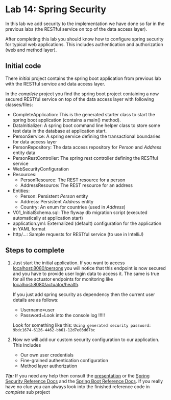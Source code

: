 # Lab 14: Spring Security
In this lab we add security to the implementation we have done so far in the previous labs (the RESTful service
on top of the data access layer).

After completing this lab you should know how to configure spring security for typical web applications.
This includes authentication and authorization (web and method layer).

## Initial code

There _initial_ project contains the spring boot application from previous lab with the RESTful service 
and data access layer. 

In the _complete_ project you find the spring boot project containing a now secured RESTful service on top of 
the data access layer with following classes/files:

* CompleteApplication: This is the generated starter class to start the spring boot application (contains a main() method).
* DataInitializer: A spring boot command line helper class to store some test data in the database at application start.
* PersonService: A spring service defining the transactional boundaries for data access layer
* PersonRepository: The data access repository for *Person* and *Address* entity data
* PersonRestController: The spring rest controller defining the RESTful service
* WebSecurityConfiguration
* Resources:
    * PersonResource: The REST resource for a person
    * AddressResource: The REST resource for an address
* Entities:
    * Person: Persistent *Person* entity
    * Address: Persistent *Address* entity
    * Country: An enum for countries (used in *Address*)
* V01_InitialSchema.sql: The flyway db migration script (executed automatically at application start)
* application.yml: Externalized (default) configuration for the application in YAML format
* http/...: Sample requests for RESTful service (to use in IntelliJ)
 
## Steps to complete

1. Just start the initial application. If you want to access [localhost:8080/persons](http://localhost:8080/persons)
you will notice that this endpoint is now secured and you have to provide user login data to access it.
The same is true for all the actuator endpoints for monitoring like [localhost:8080/actuator/health](http://localhost:8080/actuator/health).

    If you just add spring security as dependency then the current user details are as follows:
    
    * Username=user
    * Password=Look into the console log !!!!!  
    
    Look for something like this:
    `Using generated security password: 9bdc1674-6126-4462-bb61-12d7e03d67bc`
    
2. Now we will add our custom security configuration to our application. This includes

    * Our own user credentials
    * Fine-grained authentication configuration
    * Method layer authorization     

***Tip:***
If you need any help then consult the [presentation](https://andifalk.github.io/spring-basics-training/presentation/index.html) 
or the [Spring Security Reference Docs](https://docs.spring.io/spring-security/site/docs/current/reference/htmlsingle)
and the [Spring Boot Reference Docs](https://docs.spring.io/spring-boot/docs/current/reference/htmlsingle/#boot-features-security). 
If you really have no clue you can always look into the finished reference code in _complete_ sub project
